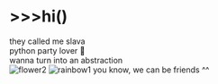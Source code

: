 # \>>>hi()
they called me slava  
python party lover 🤍  
wanna turn into an abstraction  
![flower2](https://user-images.githubusercontent.com/73784126/120068128-cbf6d000-c087-11eb-8360-ed7734efe617.gif)
![rainbow1](https://user-images.githubusercontent.com/73784126/120068063-69053900-c087-11eb-8c30-85d86608b309.gif)
you know, we can be friends ^^
